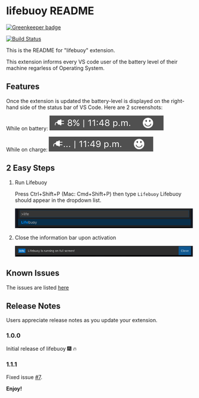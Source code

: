 # lifebuoy README

[![Greenkeeper badge](https://badges.greenkeeper.io/NdagiStanley/lifebuoy.svg)](https://greenkeeper.io/)

[![Build Status](https://semaphoreci.com/api/v1/stanmd/lifesaver/branches/master/badge.svg)](https://semaphoreci.com/stanmd/lifesaver)

This is the README for "lifebuoy" extension.

This extension informs every VS code user of the battery level of their machine regarless of Operating System.

## Features

Once the extension is updated the battery-level is displayed on the right-hand side of the status bar of VS Code. Here are 2 screenshots:

While on battery:
![Lifebouy screenshot](images/battery_level.png)

While on charge:
![Lifebouy screenshot1](images/battery_charging.png)


## 2 Easy Steps

1. Run Lifebuoy

    Press Ctrl+Shift+P (Mac: Cmd+Shift+P) then type `Lifebuoy` Lifebuoy should appear in the dropdown list.

    ![Activating Lifebuoy screenshot](images/activating_lifebuoy.png)

2. Close the information bar upon activation

    ![Lifebuoy Activation message](images/activation_message.png)

<!--## Requirements
-->

<!--
Next release
## Extension Settings

Include if your extension adds any VS Code settings through the `contributes.configuration` extension point.

For example:

This extension contributes the following settings:

* `myExtension.enable`: enable/disable this extension
* `myExtension.thing`: set to `blah` to do something
-->

## Known Issues

The issues are listed [here](https://github.com/NdagiStanley/lifebuoy/issues)

## Release Notes

Users appreciate release notes as you update your extension.

### 1.0.0

Initial release of lifebuoy :fireworks: :fire:


### 1.1.1

Fixed issue [#7](https://github.com/NdagiStanley/lifebuoy/issues/7).

<!--
### 1.1.0

Added features X, Y, and Z.
-->

**Enjoy!**
